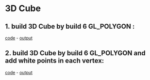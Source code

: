 # 3D Cube

## 1. build 3D Cube by build 6 GL_POLYGON : 
[code](https://github.com/alisharifi2000/OpenGL/blob/master/Codes/3D-cube/3D-cube.cpp) - [output](https://github.com/alisharifi2000/OpenGL/blob/master/Codes/3D-cube/tamrin1-1-1-1.png)
 
## 2. build 3D Cube by build 6 GL_POLYGON and add white points in each vertex:
[code](https://github.com/alisharifi2000/OpenGL/blob/master/Codes/3D-cube/3D-cube-with-point.cpp) - [output](https://github.com/alisharifi2000/OpenGL/blob/master/Codes/3D-cube/tamrin1-1-1-2.png)

